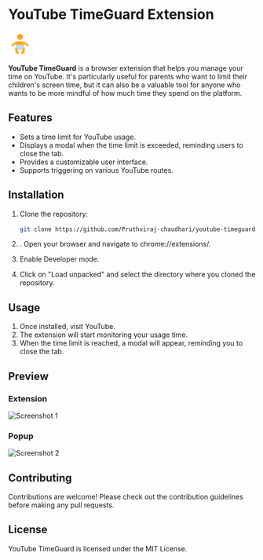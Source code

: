 # YouTube TimeGuard Extension 
![YouTube TimeGuard Logo](icon.png)


**YouTube TimeGuard** is a browser extension that helps you manage your time on YouTube. It's particularly useful for parents who want to limit their children's screen time, but it can also be a valuable tool for anyone who wants to be more mindful of how much time they spend on the platform.

## Features

- Sets a time limit for YouTube usage.
- Displays a modal when the time limit is exceeded, reminding users to close the tab.
- Provides a customizable user interface.
- Supports triggering on various YouTube routes.


## Installation

1. Clone the repository:

   ```bash
   git clone https://github.com/Pruthviraj-chaudhari/youtube-timeguard-extension.git 

2. . Open your browser and navigate to chrome://extensions/.
3. Enable Developer mode.
4. Click on "Load unpacked" and select the directory where you cloned the repository.

## Usage

1. Once installed, visit YouTube.
2. The extension will start monitoring your usage time.
3. When the time limit is reached, a modal will appear, reminding you to close the tab.

## Preview

### Extension
![Screenshot 1](https://i.ibb.co/Bqfzzmz/Screenshot-2024-03-31-151821.png)

### Popup
![Screenshot 2](https://i.ibb.co/MZCZzGK/Screenshot-2024-03-31-152515.png)

## Contributing

Contributions are welcome! Please check out the contribution guidelines before making any pull requests.

## License

YouTube TimeGuard is licensed under the MIT License.
